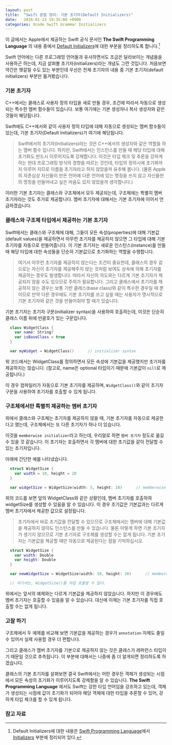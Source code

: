 ```yaml
---
layout: post
title:  "Swift 문법 정리: 기본 초기자(Default Initializers)"
date:   2016-01-23 19:35:00 +0900
categories: Xcode Swift Grammar Initializers
---
```


이 글에서는 Apple에서 제공하는 Swift 공식 문서인 **The Swift Programming Language** 의 내용 중에서 [Default Initializers](https://developer.apple.com/library/ios/documentation/Swift/Conceptual/Swift_Programming_Language/Initialization.html#//apple_ref/doc/uid/TP40014097-CH18-ID203)에 대한 부분을 정리하도록 합니다.[^Default_Initializers]

Swift 언어에는 다른 프로그래밍 언어들과 유사하면서도 조금은 달라보이는 개념들을 사용하곤 하는데, 지금 살펴볼 초기자(initializers)라는 개념도 그런 것입니다. 처음보면 약간은 헷갈릴 수도 있는 부분인데 우선은 전체 초기자의 내용 중 기본 초기자(default initializers) 부분만 옮겨봤습니다.

### 기본 초기자

C++에서는 클래스로 사용자 정의 타입을 새로 만들 경우, 조건에 따라서 자동으로 생성되는 특수한 멤버 함수들이 있습니다. 보통 여기에는 기본 생성자나 복사 생성자와 같은 것들이 해당됩니다.

Swift에도 C++에서와 같이 사용자 정의 타입에 대해 자동으로 생성되는 멤버 함수들이 있는데, 기본 초기자(Default Initializers)가 여기에 해당됩니다.

> Swift에서의 초기자(Initializers)라는 것은 C++에서의 생성자와 같은 역할을 하는 멤버 함수 입니다. 하지만, Swift에서는 인스턴스를 만들 때 해당 타입에 대해 초기화도 반드시 이루어지도록 강제합니다. 이것은 타입 체크 및 추론을 강하게 하는 현대 프로그래밍 방식의 경향을 따르는 것인데, 타입의 정의시에 초기화까지 이루어 지므로 이름을 초기자라고 하지 않았을까 유추해 봅니다. (물론 Apple의 자존심상 자신들이 만든 언어에 다른 언어에 있는 명칭을 쓰지 않고 자신들만의 명칭을 만들어내고 싶은 마음도 있지 않았을까 생각합니다.)

이러한 기본 초기자는 클래스와 구조체에서 모두 제공되는데, 구조체에는 특별히 멤버 초기자라는 것도 추가로 제공합니다. 멤버 초기자에 대해서는 기본 초기자에 이어서 언급하겠습니다.


### 클래스와 구조체 타입에서 제공하는 기본 초기자

Swift에서는 클래스와 구조체에 대해, 그들이 모든 속성(properties)에 대해 기본값(default values)을 제공하면서 아무런 초기자를 제공하지 않으면 그 타입에 대해 기본 초기자를 자동으로 만들어줍니다. 이 기본 초기자는 새로운 인스턴스(instance)를 만들 때 해당 타입에 대한 속성들을 단순히 기본값으로 초기화하는 역할을 수행합니다.

> 여기서 아무런 초기자를 제공하지 않는다는 조건이 중요한데, 클래스의 경우 겉으로는 자신이 초기자를 제공해주지 않는 것처럼 보여도 상속에 의해 초기자를 제공하는 경우도 발생합니다. 따라서 자신의 의도와는 다르게 기본 초기자가 제공되지 않을 수도 있으므로 주의가 필요합니다. 그리고 클래스에서 초기자를 제공하지 않는 경우는 보통 기반 클래스(base class)와 같이 특수한 경우일 때 뿐이므로 만약 다른 경우에도 기본 초기자를 쓰고 싶을 때는 사용자가 명시적으로 기본 초기자와 같은 것을 만들어줘야 할 때가 있습니다.

기본 초기자는 초기자 구문(initializer syntax)을 사용하여 호출하는데, 이것은 단순히 클래스 이름 뒤에 빈괄호가 있는 구문입니다.

```swift
  class WidgetClass {
    var name: String?
    var isBaseClass = true
  }

  var myWidget = WidgetClass()      // initializer syntax
```

위 코드에서는 WidgetClass를 정의하면서 모든 속성에 기본값을 제공했지만 초기자를 제공하지는 않습니다. (참고로, name은 optional 타입이기 때문에 기본값이 `nill`로 제공됩니다.)

이 경우 컴파일러가 자동으로 기본 초기자를 제공하며, `WidgetClass()`와 같이 초기자 구문을 사용하여 초기자를 호출할 수 있게 됩니다.


### 구조체에서만 특별히 제공하는 멤버 초기자

위에서 클래스와 구조체는 초기자를 제공하지 않을 때, 기본 초기자를 자동으로 제공한다고 했는데, 구조체에서는 또 다른 초기자가 하나 더 있습니다.

이것을 `memberwise initializer`라고 하는데, 우리말로 하면 `멤버 초기자` 정도로 옮길 수 있을 것 같습니다. 이 초기자는 호출하면서 각 멤버에 대한 초기값을 같이 전달할 수 있는 초기자입니다.

아래에 간단한 예를 나타냈습니다.

```swift
  struct WidgetSize {
    var width = 10, height = 20
  }

  var widgetSize = WidgetSize(width: 5, height: 10)      // memberwise initializer
```

위의 코드를 보면 앞의 WidgetClass와 같은 상황인데, 멤버 초기자를 호출하여 widgetSize를 생성할 수 있음을 알 수 있습니다. 이 경우 초기값은 기본값과는 다르게 멤버 초기자에서 제공한 값으로 설정됩니다.

> 초기자에서 바로 초기값을 전달할 수 있으므로 구조체에서는 멤버에 대해 기본값을 제공하지 않아도 인스턴스를 만들 수 있습니다. 물론 이렇게 하면 기본 초기자가 생기지 않으므로 기본 초기자로 구조체를 생성할 수는 없게 됩니다. 기본 초기자는 기본값을 제공할 때만 자동으로 제공된다는 점을 기억하십시오.

```swift
  struct WidgetSize {
    var width: Double                             
    var height: Double
  }

  var newWidgetSize = WidgetSize(width: 10, height: 20)      // memberwise initializer

  // 여기서는, WidgetSize()를 직접 호출할 수 없다.
```

위에서는 앞서의 예제와는 다르게 기본값을 제공하지 않았습니다. 하지만 이 경우에도 멤버 초기자는 호출할 수 있음을 알 수 있습니다. 대신에 이제는 기본 초기자를 직접 호출할 수는 없게 됩니다.


### 고찰 하기

구조체에서 두 예제를 비교해 보면 기본값을 제공하는 경우가 `annotation` 자체도 줄일 수 있어서 실제 사용할 경우 더 편합니다.

그리고 클래스가 멤버 초기자를 기본으로 제공하지 않는 것은 클래스가 레퍼런스 타입이기 때문일 것으로 추측됩니다. 이 부분에 대해서는 나중에 좀 더 알게되면 정리하도록 하겠습니다.

클래스의 기본 초기자를 살펴보면 결국 Swift에서는 어떤 경우든 객체가 생성되는 시점에서 모든 속성의 초기화가 이루어지도록 강제함을 알 수 있습니다. **The Swift Programming Language** 에서도 Swift는 강한 타입 언어임을 강조하고 있는데, 객체가 생성되는 시점에 값이 초기화가 되어야 해당 객체에 대한 타입을 추론할 수 있어, 강하게 타입 체크를 할 수 있게 됩니다.


### 참고 자료

[^Default_Initializers]: Default Initializers에 대한 내용은 [Swift Programming Language](https://developer.apple.com/library/ios/documentation/Swift/Conceptual/Swift_Programming_Language/index.html)에서 [Initializers](https://developer.apple.com/library/ios/documentation/Swift/Conceptual/Swift_Programming_Language/Initialization.html#//apple_ref/doc/uid/TP40014097-CH18-ID203) 부분에 정리되어 있다.
